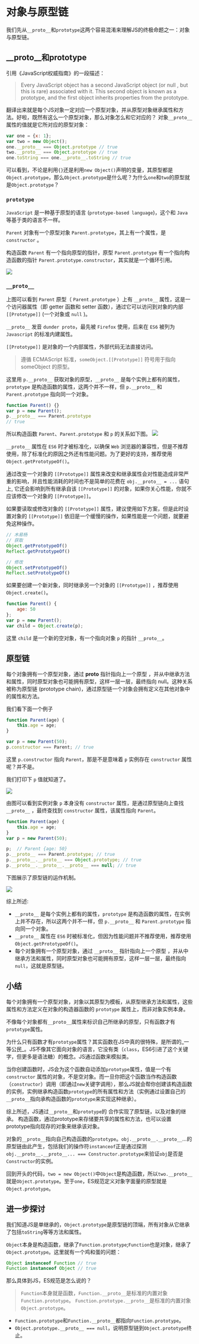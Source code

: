 # 对象与原型链

我们先从`__proto__`和`prototype`这两个容易混淆来理解JS的终极命题之一：对象与原型链。
## __proto__和prototype
引用《JavaScript权威指南》的一段描述：
> Every JavaScript object has a second JavaScript object (or null ,
> but this is rare) associated with it. This second object is known as a prototype, and the first object inherits properties from the prototype.

翻译出来就是每个JS对象一定对应一个原型对象，并从原型对象继承属性和方法。好啦，既然有这么一个原型对象，那么对象怎么和它对应的？
对象`__proto__`属性的值就是它所对应的原型对象：
```JavaScript
var one = {x: 1};
var two = new Object();
one.__proto__ === Object.prototype // true
two.__proto__ === Object.prototype // true
one.toString === one.__proto__.toString // true
```
可以看到，不论是利用`{}`还是利用`new Object()`声明的变量，其原型都是`Object.prototype`，那么`Object.prototype`是什么呢？为什么`one`和`two`的原型就是`Object.prototype`？

### `prototype`
`JavaScript` 是一种基于原型的语言 (`prototype-based language`)，这个和 `Java` 等基于类的语言不一样。

`Parent` 对象有一个原型对象 `Parent.prototype`，其上有一个属性，是 `constructor` 。

构造函数 `Parent` 有一个指向原型的指针，原型 `Parent.prototype` 有一个指向构造函数的指针 `Parent.prototype.constructor`，其实就是一个循环引用。

![](./assets/1.png)

### `__proto__`
上图可以看到 `Parent` 原型（ `Parent.prototype` ）上有 `__proto__` 属性，这是一个访问器属性（即 getter 函数和 setter 函数），通过它可以访问到对象的内部 `[[Prototype]]` (一个对象或 `null` )。

`__proto__` 发音 `dunder proto`，最先被 `Firefox` 使用，后来在 `ES6` 被列为 `Javascript` 的标准内建属性。

`[[Prototype]]` 是对象的一个内部属性，外部代码无法直接访问。

> 遵循 ECMAScript 标准，`someObject.[[Prototype]]` 符号用于指向 someObject 的原型。

这里用 `p.__proto__` 获取对象的原型，`__proto__` 是每个实例上都有的属性，`prototype` 是构造函数的属性，这两个并不一样，但 `p.__proto__` 和 `Parent.prototype` 指向同一个对象。
```JavaScript
function Parent() {}
var p = new Parent();
p.__proto__ === Parent.prototype
// true
```
所以构造函数 `Parent`、`Parent.prototype` 和 `p` 的关系如下图。
![](./assets/2.png)

`__proto__` 属性在 `ES6` 时才被标准化，以确保 `Web` 浏览器的兼容性，但是不推荐使用，除了标准化的原因之外还有性能问题。为了更好的支持，推荐使用 `Object.getPrototypeOf()`。

通过改变一个对象的 `[[Prototype]]` 属性来改变和继承属性会对性能造成非常严重的影响，并且性能消耗的时间也不是简单的花费在 `obj.__proto__ = ...` 语句上, 它还会影响到所有继承自该 `[[Prototype]]` 的对象，如果你关心性能，你就不应该修改一个对象的 `[[Prototype]]`。

如果要读取或修改对象的 `[[Prototype]]` 属性，建议使用如下方案，但是此时设置对象的 `[[Prototype]]` 依旧是一个缓慢的操作，如果性能是一个问题，就要避免这种操作。

```JavaScript
// 木易杨
// 获取
Object.getPrototypeOf()
Reflect.getPrototypeOf()

// 修改
Object.setPrototypeOf()
Reflect.setPrototypeOf()
```
如果要创建一个新对象，同时继承另一个对象的 `[[Prototype]]` ，推荐使用 `Object.create()`。
```JavaScript
function Parent() {
    age: 50
};
var p = new Parent();
var child = Object.create(p);
```
这里 `child` 是一个新的空对象，有一个指向对象 `p` 的指针 `__proto__`。

## 原型链

每个对象拥有一个原型对象，通过 __proto__ 指针指向上一个原型 ，并从中继承方法和属性，同时原型对象也可能拥有原型，这样一层一层，最终指向 null。这种关系被称为原型链 (prototype chain)，通过原型链一个对象会拥有定义在其他对象中的属性和方法。

我们看下面一个例子

```JavaScript
function Parent(age) {
    this.age = age;
}

var p = new Parent(50);
p.constructor === Parent; // true
```
这里 `p.constructor` 指向 `Parent`，那是不是意味着 `p` 实例存在 `constructor` 属性呢？并不是。

我们打印下 `p` 值就知道了。

![](./assets/3.png)

由图可以看到实例对象 `p` 本身没有 `constructor` 属性，是通过原型链向上查找 `__proto__` ，最终查找到 `constructor` 属性，该属性指向 `Parent`。

```JavaScript
function Parent(age) {
    this.age = age;
}
var p = new Parent(50);

p;	// Parent {age: 50}
p.__proto__ === Parent.prototype; // true
p.__proto__.__proto__ === Object.prototype; // true
p.__proto__.__proto__.__proto__ === null; // true
```
下图展示了原型链的运作机制。

![](./assets/4.png)

综上所述:

* `__proto__` 是每个实例上都有的属性，`prototype` 是构造函数的属性，在实例上并不存在，所以这两个并不一样，但 `p.__proto__` 和 `Parent.prototype` 指向同一个对象。
* `__proto__` 属性在 `ES6` 时被标准化，但因为性能问题并不推荐使用，推荐使用 `Object.getPrototypeOf()`。
* 每个对象拥有一个原型对象，通过 `__proto__` 指针指向上一个原型 ，并从中继承方法和属性，同时原型对象也可能拥有原型，这样一层一层，最终指向 `null`，这就是原型链。

## 小结

每个对象拥有一个原型对象，对象以其原型为模板，从原型继承方法和属性，这些属性和方法定义在对象的构造器函数的 `prototype` 属性上，而非对象实例本身。

不像每个对象都有`__proto__`属性来标识自己所继承的原型，只有函数才有`prototype`属性。

为什么只有函数才有`prototype`属性？其实函数在JS中真的很特殊，是所谓的_一等公民_。JS不像其它面向对象的语言，它没有类（`class`，ES6引进了这个关键字，但更多是语法糖）的概念。JS通过函数来模拟类。

当你创建函数时，JS会为这个函数自动添加`prototype`属性，值是一个有 `constructor` 属性的对象，不是空对象。而一旦你把这个函数当作构造函数（`constructor`）调用（即通过`new`关键字调用），那么JS就会帮你创建该构造函数的实例，实例继承构造函数`prototype`的所有属性和方法（实例通过设置自己的`__proto__`指向承构造函数的`prototype`来实现这种继承）。

综上所述，JS通过`__proto__`和`prototype`的 合作实现了原型链，以及对象的继承。
构造函数，通过prototype来存储要共享的属性和方法，也可以设置prototype指向现存的对象来继承该对象。

对象的`__proto__`指向自己构造函数的`prototype`。`obj.__proto__.__proto__`...的原型链由此产生，包括我们的操作符`instanceof`正是通过探测`obj.__proto__.__proto__... === Constructor.prototype`来验证`obj`是否是`Constructor`的实例。

回到开头的代码，`two = new Object()`中`Object`是构造函数，所以`two.__proto__`就是`Object.prototype`。至于`one`，ES规范定义对象字面量的原型就是`Object.prototype`。


## 进一步探讨
我们知道JS是单继承的，`Object.prototype`是原型链的顶端，所有对象从它继承了包括`toString`等等方法和属性。

`Object`本身是构造函数，继承了`Function.prototype`;`Function`也是对象，继承了`Object.prototype`。这里就有一个鸡和蛋的问题：
```JavaScript
Object instanceof Function // true
Function instanceof Object // true
```
那么具体到JS，ES规范是怎么说的？
> `Function`本身就是函数，`Function.__proto__`是标准的内置对象`Function.prototype`。
> `Function.prototype.__proto__`是标准的内置对象`Object.prototype`。

* `Function.prototype`和`Function.__proto__`都指向`Function.prototype`。
* `Object.prototype.__proto__ === null`，说明原型链到`Object.prototype`终止。
